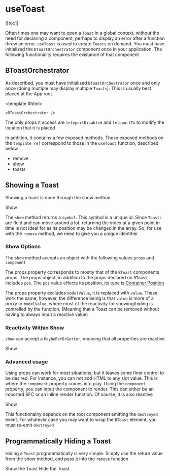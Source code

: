 # useToast

<ClientOnly>
  <Teleport to=".bd-toc">

[[toc]]

  </Teleport>
</ClientOnly>

<div class="lead mb-5">

Often times one may want to open a `Toast` in a global context, without the need for declaring a component, perhaps to display an error after a function threw an error. `useToast` is used to create `Toasts` on demand. You must have initialized the `BToastOrchestrator` component once in your application. The following functionality requires the existance of that component

</div>

## BToastOrchestrator

As described, you must have initialized `BToastOrchestrator` once and only once (doing multiple may display multiple `Toasts`). This is usually best placed at the App root.

<HighlightCard>

<template #html>

```vue-html
<BToastOrchestrator />
```

  </template>
</HighlightCard>

The only props it access are `teleportDisabled` and `teleportTo` to modify the location that it is placed

In addition, it contains a few exposed methods. These exposed methods on the `template ref` correspond to those in the `useToast` function, described below

- remove
- show
- toasts

## Showing a Toast

Showing a toast is done through the show method

<HighlightCard>
  <BButton @click="show({ props: { title: 'Hello', body: 'World' } })">Show</BButton>
  <template #html>

```vue
<template>
  <BButton @click="show({props: {title: 'Hello', body: 'World'}})">Show</BButton>
</template>

<script setup lang="ts">
const {show} = useToast()
</script>
```

  </template>
</HighlightCard>

The `show` method returns a `symbol`. This symbol is a unique id. Since `Toasts` are fluid and can move around a lot, returning the index at a given point in time is not ideal for as its position may be changed in the array. So, for use with the `remove` method, we need to give you a unique identifier

### Show Options

The `show` method accepts an object with the following values `props` and `component`

The props property corresponds to mostly that of the `BToast` components props. The props object, in addition to the props declared on `BToast`, includes `pos`. The `pos` value effects its position, its type is [Container Position](/docs/types#containerposition)

The props property excludes `modelValue`, it is replaced with `value`. These work the same, however, the difference being is that `value` is more of a proxy to `modelValue`, where most of the reactivity for showing/hiding is controlled by the function. (Meaning that a Toast can be removed without having to always input a reactive value)

### Reactivity Within Show

`show` can accept a `MaybeRefOrGetter`, meaning that all properties are reactive

<HighlightCard>
  <BButton @click="showReactiveExample">Show</BButton>
  <template #html>

```vue
<template>
  <BButton @click="showMe">Show</BButton>
</template>

<script setup lang="ts">
const {show} = useToast()

const firstRef = ref<OrchestratedToast>({
  body: `${Math.random()}`,
})

setInterval(() => {
  firstRef.value.body = `${Math.random()}`
}, 1000)

const showMe = () => {
  show({
    props: computed(() => ({
      ...firstRef.value,
      variant: (Number.parseInt(firstRef.value.body?.charAt(2) ?? '0') % 2 === 0
        ? 'danger'
        : 'info') as ColorVariant,
    })),
  })
}
</script>
```

  </template>
</HighlightCard>

### Advanced usage

Using props can work for most situations, but it leaves some finer control to be desired. For instance, you can not add HTML to any slot value. This is where the `component` property comes into play. Using the `component` property, you can input the component to render. This can either be an imported SFC or an inline render function. Of course, it is also reactive

<HighlightCard>
  <BButton @click="showMeAdvancedExample">Show</BButton>
  <template #html>

```vue
<template>
  <BButton @click="showMe">Show</BButton>
</template>

<script setup lang="ts">
import {BToast} from 'bootstrap-vue-next'

const {show} = useToast()

const firstRef = ref<OrchestratedToast>({
  body: `${Math.random()}`,
})

setInterval(() => {
  firstRef.value.body = `${Math.random()}`
}, 1000)

const showMe = () => {
  show({
    props: () => ({
      body: firstRef.value.body,
    }),
    component: computed(() =>
      Number.parseInt(firstRef.value.body?.charAt(2) ?? '0') % 2 === 0
        ? BToast
        : h(BToast, null, {default: () => `custom! ${firstRef.value.body}`})
    ),
  })
  // Demonstration psuedocode, you can also import a component and use it
  // const importedComponent () => {
  //   show({
  //     component: import('./MyToastComponent.vue'),
  //   })
  // }
}
</script>
```

  </template>
</HighlightCard>

This functionality depends on the root component emitting the `destroyed` event. For whatever case you may want to wrap the `BToast` element, you must re-emit `destroyed`

## Programmatically Hiding a Toast

Hiding a `Toast` programmatically is very simple. Simply use the return value from the show method, and pass it into the `remove` function

<HighlightCard>
  <BButtonGroup>
    <BButton @click="showMe" variant="success">
      Show the Toast
    </BButton>
    <BButton @click="hideMe" variant="danger">
      Hide the Toast
    </BButton>
  </BButtonGroup>
  <template #html>

```vue
<template>
  <BButtonGroup>
    <BButton @click="showMe" variant="success"> Show the Toast </BButton>
    <BButton @click="hideMe" variant="danger"> Hide the Toast </BButton>
  </BButtonGroup>
</template>

<script setup lang="ts">
const {show, remove} = useToast()

let showValue: undefined | symbol

const showMe = () => {
  if (typeof showValue === 'symbol') return
  // `show` returns a symbol
  showValue = show({
    props: {title: 'Showing', value: true, variant: 'success', pos: 'bottom-center'},
  })
}

const hideMe = () => {
  if (showValue === undefined) return
  remove(showValue)
  showValue = undefined
}
</script>
```

  </template>

</HighlightCard>

<script setup lang="ts">
import {data} from '../../data/components/toast.data'
import {BButton, useToast, BButtonGroup, BToast} from 'bootstrap-vue-next'
import HighlightCard from '../../components/HighlightCard.vue'
import {inBrowser} from 'vitepress'
import {ref, computed, h} from 'vue'

const {show, remove, toasts} = useToast()

let showValue: undefined | symbol

const showMe = () => {
  if (typeof showValue === 'symbol') return
  showValue = show({ props: { title: 'Showing', value: true, variant: 'success', pos: 'bottom-center' } })
}

const hideMe = () => {
  if (showValue === undefined) return
  remove(showValue)
  showValue = undefined
}

const firstRef = ref<OrchestratedToast>({
  body: `${Math.random()}`,
})

if (inBrowser) {
  setInterval(() => {
    firstRef.value.body = `${Math.random()}`
  }, 1000)
}

const showReactiveExample = () => {
  show({
    props: computed(() => ({
      ...firstRef.value,
      variant: (Number.parseInt(firstRef.value.body?.charAt(2) ?? '0') % 2 === 0
        ? 'danger'
        : 'info') as ColorVariant,
    })),
  })
}

const showMeAdvancedExample = () => {
  show({
    props: () => ({
      body: firstRef.value.body,
    }),
    component: computed(() =>
      Number.parseInt(firstRef.value.body?.charAt(2) ?? '0') % 2 === 0
        ? BToast
        : h(BToast, null, {default: () => `custom! ${firstRef.value.body}`})
    ),
  })
}

</script>
